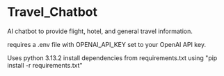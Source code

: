 # Travel_Chatbot
AI chatbot to provide flight, hotel, and general travel information.

requires a .env file with OPENAI_API_KEY set to your OpenAI API key.

Uses python 3.13.2
install dependencies from requirements.txt using "pip install -r requirements.txt"
